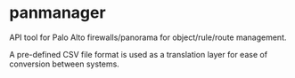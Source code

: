 # panmanager
API tool for Palo Alto firewalls/panorama for object/rule/route management.

A pre-defined CSV file format is used as a translation layer for ease of conversion between systems.
